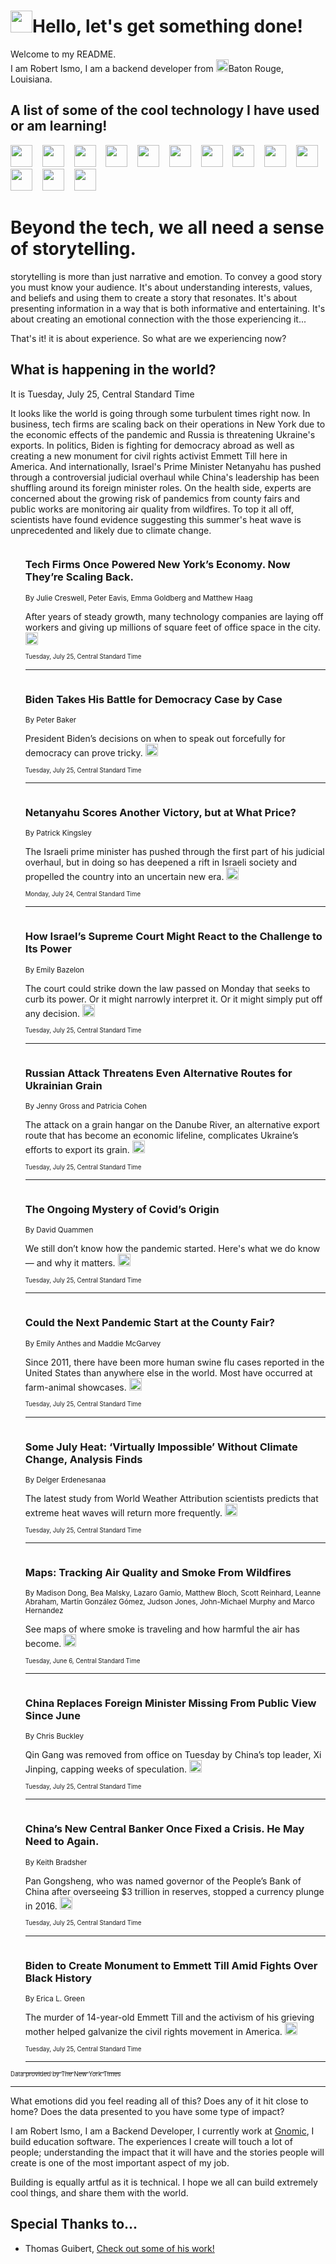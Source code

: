 <h1><img src="https://emojis.slackmojis.com/emojis/images/1643514375/3493/hot-coffee.gif?1643514375" width="35"/>Hello, let's get something done!</h1>

<p>Welcome to my README.<br/>
I am Robert Ismo, I am a backend developer from <img src="https://emojis.slackmojis.com/emojis/images/1638395689/50435/moulin_rouge.png?1638395689" width="20"/>Baton Rouge, Louisiana.</p>
<h2>A list of some of the cool technology I have used or am learning!</h2>
<p>
<img src="https://emojis.slackmojis.com/emojis/images/1643516091/21142/meow_bongotap.gif?1643516091" width="35" alt="">
<img src="https://img.shields.io/badge/Favorite%20Frontend%20Framework-SvelteKit-f83903" alt="">
<img src="https://img.shields.io/badge/Second%20Favorite-Vue-40b581" alt="">
<img src="https://img.shields.io/badge/Most%20Used%20Runtime-Nodejs-78b061" alt="">
<img src="https://emojis.slackmojis.com/emojis/images/1643517416/34482/fire.gif?1643517416" width="35" alt="">
<img src="https://img.shields.io/badge/Javascript%20But%20Better-Typescript-0078ca" alt="">
<img src="https://img.shields.io/badge/Favorite%20Language-Elixir-3e244d" alt="">
<img src="https://img.shields.io/badge/Containerize%20Everything-Docker-6ac9ef" alt="">
<img src="https://emojis.slackmojis.com/emojis/images/1643514596/5999/meow_party.gif?1643514596" width="35" alt="">
<img src="https://img.shields.io/badge/API%20Love%20Language-Graphql-de32a5" alt="">
<img src="https://img.shields.io/badge/Our%20Favorite%20Version%20Controller-Git-e94f33" alt="">
<img src="https://img.shields.io/badge/Favorite%20Database-Redis-d42d1d" alt="">
<img src="https://emojis.slackmojis.com/emojis/images/1643514559/5584/deployparrot.gif?1643514559" width="35" alt="">
<img src="https://img.shields.io/badge/Container%20Interstate-RabbitMQ-f66200" alt="">
<img src="https://img.shields.io/badge/Gotta%20Learn-Kubernetes-316adf" alt="">
<img src="https://img.shields.io/badge/Really%20Mature%20Now-WASM-654fef" alt="">
<img src="https://emojis.slackmojis.com/emojis/images/1666642497/61942/dance_vibe.gif?1666642497" width="35" alt="">
<img src="https://img.shields.io/badge/For%20My%20M1-ARM64-657d96" alt="">
<img src="https://img.shields.io/badge/Loving%20This%20So%20Much-TailwindCSS-17bcb5" alt="">
<img src="https://img.shields.io/badge/Cool%20Build%20Tool-Vite-f9cb24" alt="">
<img src="https://emojis.slackmojis.com/emojis/images/1669231376/62819/working-on-it.gif?1669231376" width="35" alt="">
<img src="https://img.shields.io/badge/Fun%20and%20Easy%20Database-MongoDB-5f8c49" alt="">
<img src="https://img.shields.io/badge/JS%20Life%20Support-NPM-c73737" alt="">
<img src="https://img.shields.io/badge/I%20Liked%20It-DynamoDB-0073b9" alt="">
<img src="https://emojis.slackmojis.com/emojis/images/1643514045/46/question.gif?1643514045" width="35" alt="">
<img src="https://img.shields.io/badge/cool-React-60d6f9" alt="">
<img src="https://img.shields.io/badge/Future%20Big%20Project-Lambda-f37e00" alt="">
<img src="https://img.shields.io/badge/NPM%20But%20Better-PNPM-f1aa07" alt="">
<img src="https://emojis.slackmojis.com/emojis/images/1643514943/9662/fbwow.gif?1643514943" width="35" alt="">
<img src="https://img.shields.io/badge/First%20Language-C-662079" alt="">
<img src="https://img.shields.io/badge/Where%20I%20Deploy%20Frontend-Vercel-000000" alt="">
<img src="https://img.shields.io/badge/Who%20Does%20not%20Want%20an%20App-Swift-f9492a" alt="">
<img src="https://emojis.slackmojis.com/emojis/images/1643514058/151/javascript.png?1643514058" width="35" alt="">
<img src="https://img.shields.io/badge/cool-Python-fbd542" alt="">
<img src="https://img.shields.io/badge/Favorite%20Something-Stripe-656cdc" alt="">
<img src="https://img.shields.io/badge/Of%20Course-HTML5-ed6327" alt="">
<img src="https://emojis.slackmojis.com/emojis/images/1660415405/60731/bomb.gif?1660415405" width="35" alt="">
<img src="https://img.shields.io/badge/hate-CSS-2964ec" alt="">
<img src="https://img.shields.io/badge/Learning-CircleCI-141215" alt="">
<img src="https://img.shields.io/badge/Learning-Rust-fbbb3b" alt="">
<img src="https://emojis.slackmojis.com/emojis/images/1660415397/60712/writing-hand.gif?1660415397" width="35" alt="">
<img src="https://img.shields.io/badge/Dev%20Browser%20of%20Choice-Firefox-cc4e26" alt="">
<img src="https://img.shields.io/badge/Recoverying%20From%20Windows-UNIX-1781e3" alt="">
<img src="https://img.shields.io/badge/LOVE-LogSeq-90c1c2" alt="">
<img src="https://emojis.slackmojis.com/emojis/images/1643514066/223/kirby.gif?1643514066" width="35" alt="">
<img src="https://img.shields.io/badge/Daily%20Driver-MacOS-e6e6e8" alt="">
<img src="https://img.shields.io/badge/Git%20Server-Github-000000" alt="">
<img src="https://img.shields.io/badge/enjoyable-EC2-f17428" alt="">
<img src="https://emojis.slackmojis.com/emojis/images/1643514239/2069/excited.gif?1643514239" width="35" alt="">
</p>
<h1>Beyond the tech, we all need a sense of storytelling.</h1>
<p>storytelling is more than just narrative and emotion. To convey a good story you must know your audience. It's about understanding interests, values, and beliefs and using them to create a story that resonates. It's about presenting information in a way that is both informative and entertaining. It's about creating an emotional connection with the those experiencing it...</p>
<p>That's it! it is about experience. So what are we experiencing now?</p>
<h2>What is happening in the world?</h2>
<p>It is Tuesday, July 25, Central Standard Time</p>
<p>
It looks like the world is going through some turbulent times right now. In business, tech firms are scaling back on their operations in New York due to the economic effects of the pandemic and Russia is threatening Ukraine&#39;s exports. In politics, Biden is fighting for democracy abroad as well as creating a new monument for civil rights activist Emmett Till here in America. And internationally, Israel&#39;s Prime Minister Netanyahu has pushed through a controversial judicial overhaul while China&#39;s leadership has been shuffling around its foreign minister roles. On the health side, experts are concerned about the growing risk of pandemics from county fairs and public works are monitoring air quality from wildfires. To top it all off, scientists have found evidence suggesting this summer&#39;s heat wave is unprecedented and likely due to climate change.</p>
<ol>
<img src="https://img.shields.io/badge/-business-blue" alt="">
<h3>Tech Firms Once Powered New York’s Economy. Now They’re Scaling Back.</h3>
<sub>By Julie Creswell, Peter Eavis, Emma Goldberg and Matthew Haag</sub>
<p>After years of steady growth, many technology companies are laying off workers and giving up millions of square feet of office space in the city.  <a href="https://nyti.ms/3Kb8ocZ"><img src="https://developer.nytimes.com/files/poweredby_nytimes_30b.png?v=1583354208352" height="20"></a></p>
<sub><sub>Tuesday, July 25, Central Standard Time</sub></sub>
<hr/>
<img src="https://img.shields.io/badge/-us-blue" alt="">
<h3>Biden Takes His Battle for Democracy Case by Case</h3>
<sub>By Peter Baker</sub>
<p>President Biden’s decisions on when to speak out forcefully for democracy can prove tricky.  <a href="https://nyti.ms/471fF93"><img src="https://developer.nytimes.com/files/poweredby_nytimes_30b.png?v=1583354208352" height="20"></a></p>
<sub><sub>Tuesday, July 25, Central Standard Time</sub></sub>
<hr/>
<img src="https://img.shields.io/badge/-world-blue" alt="">
<h3>Netanyahu Scores Another Victory, but at What Price?</h3>
<sub>By Patrick Kingsley</sub>
<p>The Israeli prime minister has pushed through the first part of his judicial overhaul, but in doing so has deepened a rift in Israeli society and propelled the country into an uncertain new era.  <a href="https://nyti.ms/44XE3qb"><img src="https://developer.nytimes.com/files/poweredby_nytimes_30b.png?v=1583354208352" height="20"></a></p>
<sub><sub>Monday, July 24, Central Standard Time</sub></sub>
<hr/>
<img src="https://img.shields.io/badge/-world-blue" alt="">
<h3>How Israel’s Supreme Court Might React to the Challenge to Its Power</h3>
<sub>By Emily Bazelon</sub>
<p>The court could strike down the law passed on Monday that seeks to curb its power. Or it might narrowly interpret it. Or it might simply put off any decision.  <a href="https://nyti.ms/3rMErJK"><img src="https://developer.nytimes.com/files/poweredby_nytimes_30b.png?v=1583354208352" height="20"></a></p>
<sub><sub>Tuesday, July 25, Central Standard Time</sub></sub>
<hr/>
<img src="https://img.shields.io/badge/-business-blue" alt="">
<h3>Russian Attack Threatens Even Alternative Routes for Ukrainian Grain</h3>
<sub>By Jenny Gross and Patricia Cohen</sub>
<p>The attack on a grain hangar on the Danube River, an alternative export route that has become an economic lifeline, complicates Ukraine’s efforts to export its grain.  <a href="https://nyti.ms/46Xi6cN"><img src="https://developer.nytimes.com/files/poweredby_nytimes_30b.png?v=1583354208352" height="20"></a></p>
<sub><sub>Tuesday, July 25, Central Standard Time</sub></sub>
<hr/>
<img src="https://img.shields.io/badge/-magazine-blue" alt="">
<h3>The Ongoing Mystery of Covid’s Origin</h3>
<sub>By David Quammen</sub>
<p>We still don’t know how the pandemic started. Here&#39;s what we do know — and why it matters.  <a href="https://nyti.ms/3OsqXfd"><img src="https://developer.nytimes.com/files/poweredby_nytimes_30b.png?v=1583354208352" height="20"></a></p>
<sub><sub>Tuesday, July 25, Central Standard Time</sub></sub>
<hr/>
<img src="https://img.shields.io/badge/-health-blue" alt="">
<h3>Could the Next Pandemic Start at the County Fair?</h3>
<sub>By Emily Anthes and Maddie McGarvey</sub>
<p>Since 2011, there have been more human swine flu cases reported in the United States than anywhere else in the world. Most have occurred at farm-animal showcases.  <a href="https://nyti.ms/3O5GSPd"><img src="https://developer.nytimes.com/files/poweredby_nytimes_30b.png?v=1583354208352" height="20"></a></p>
<sub><sub>Tuesday, July 25, Central Standard Time</sub></sub>
<hr/>
<img src="https://img.shields.io/badge/-climate-blue" alt="">
<h3>Some July Heat: ‘Virtually Impossible’ Without Climate Change, Analysis Finds</h3>
<sub>By Delger Erdenesanaa</sub>
<p>The latest study from World Weather Attribution scientists predicts that extreme heat waves will return more frequently.  <a href="https://nyti.ms/451d4dd"><img src="https://developer.nytimes.com/files/poweredby_nytimes_30b.png?v=1583354208352" height="20"></a></p>
<sub><sub>Tuesday, July 25, Central Standard Time</sub></sub>
<hr/>
<img src="https://img.shields.io/badge/-us-blue" alt="">
<h3>Maps: Tracking Air Quality and Smoke From Wildfires</h3>
<sub>By Madison Dong, Bea Malsky, Lazaro Gamio, Matthew Bloch, Scott Reinhard, Leanne Abraham, Martín González Gómez, Judson Jones, John-Michael Murphy and Marco Hernandez</sub>
<p>See maps of where smoke is traveling and how harmful the air has become.  <a href="https://nyti.ms/3CfwHlB"><img src="https://developer.nytimes.com/files/poweredby_nytimes_30b.png?v=1583354208352" height="20"></a></p>
<sub><sub>Tuesday, June 6, Central Standard Time</sub></sub>
<hr/>
<img src="https://img.shields.io/badge/-world-blue" alt="">
<h3>China Replaces Foreign Minister Missing From Public View Since June</h3>
<sub>By Chris Buckley</sub>
<p>Qin Gang was removed from office on Tuesday by China’s top leader, Xi Jinping, capping weeks of speculation.  <a href="https://nyti.ms/43CBzMR"><img src="https://developer.nytimes.com/files/poweredby_nytimes_30b.png?v=1583354208352" height="20"></a></p>
<sub><sub>Tuesday, July 25, Central Standard Time</sub></sub>
<hr/>
<img src="https://img.shields.io/badge/-business-blue" alt="">
<h3>China’s New Central Banker Once Fixed a Crisis. He May Need to Again.</h3>
<sub>By Keith Bradsher</sub>
<p>Pan Gongsheng, who was named governor of the People’s Bank of China after overseeing $3 trillion in reserves, stopped a currency plunge in 2016.  <a href="https://nyti.ms/44DKT4B"><img src="https://developer.nytimes.com/files/poweredby_nytimes_30b.png?v=1583354208352" height="20"></a></p>
<sub><sub>Tuesday, July 25, Central Standard Time</sub></sub>
<hr/>
<img src="https://img.shields.io/badge/-us-blue" alt="">
<h3>Biden to Create Monument to Emmett Till Amid Fights Over Black History</h3>
<sub>By Erica L. Green</sub>
<p>The murder of 14-year-old Emmett Till and the activism of his grieving mother helped galvanize the civil rights movement in America.  <a href="https://nyti.ms/3OsJZlL"><img src="https://developer.nytimes.com/files/poweredby_nytimes_30b.png?v=1583354208352" height="20"></a></p>
<sub><sub>Tuesday, July 25, Central Standard Time</sub></sub>
<hr/>
</ol>
<a href="https://developer.nytimes.com"><sub><sub>Data provided by The New York Times</sub></sub></a>
<hr/>
<p>What emotions did you feel reading all of this? Does any of it hit close to home? Does the data presented to you have some type of impact?</p>
<p>I am Robert Ismo, I am a Backend Developer, I currently work at <a href="https://gnomic.education/">Gnomic</a>, I build education software. The experiences I create will touch a lot of people; understanding the impact that it will have and the stories people will create is one of the most important aspect of my job.</p>
<p>Building is equally artful as it is technical. I hope we all can build extremely cool things, and share them with the world.</p>
<h2>Special Thanks to...</h2>
<ul>
<li>Thomas Guibert, <a href="https://github.com/thmsgbrt/thmsgbrt">Check out some of his work!</a></li>
</ul>